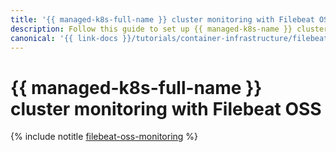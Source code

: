 ```yaml
---
title: '{{ managed-k8s-full-name }} cluster monitoring with Filebeat OSS'
description: Follow this guide to set up {{ managed-k8s-name }} cluster monitoring with Filebeat OSS.
canonical: '{{ link-docs }}/tutorials/container-infrastructure/filebeat-oss-monitoring'
---
```


# {{ managed-k8s-full-name }} cluster monitoring with Filebeat OSS

{% include notitle [filebeat-oss-monitoring](../../_tutorials/k8s/filebeat-oss-monitoring.md) %}